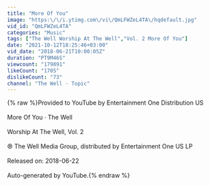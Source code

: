 ```yaml
---
title: "More Of You"
image: "https:\/\/i.ytimg.com\/vi\/QmLFWZeL4TA\/hqdefault.jpg"
vid_id: "QmLFWZeL4TA"
categories: "Music"
tags: ["The Well Worship At The Well","Vol. 2 More Of You"]
date: "2021-10-12T18:25:46+03:00"
vid_date: "2018-06-21T10:00:05Z"
duration: "PT9M46S"
viewcount: "179891"
likeCount: "1705"
dislikeCount: "73"
channel: "The Well - Topic"
---
```

{% raw %}Provided to YouTube by Entertainment One Distribution US<br /><br />More Of You · The Well<br /><br />Worship At The Well, Vol. 2<br /><br />℗ The Well Media Group, distributed by Entertainment One US LP<br /><br />Released on: 2018-06-22<br /><br />Auto-generated by YouTube.{% endraw %}
